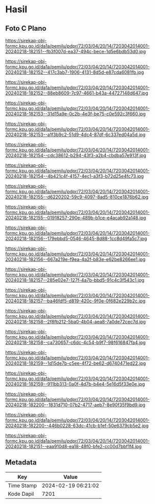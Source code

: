 # Hasil

## Foto C Plano

https://sirekap-obj-formc.kpu.go.id/da1a/pemilu/pdpr/72/03/04/20/14/7203042014001-20240218-182151--fb3f007d-ea37-494c-bece-1d5e6bdb53d0.jpg

https://sirekap-obj-formc.kpu.go.id/da1a/pemilu/pdpr/72/03/04/20/14/7203042014001-20240218-182152--417c3ab7-1906-4131-8d5d-e87cda6081fb.jpg

https://sirekap-obj-formc.kpu.go.id/da1a/pemilu/pdpr/72/03/04/20/14/7203042014001-20240218-182152--88eb8609-7c97-4661-b43a-44727148d647.jpg

https://sirekap-obj-formc.kpu.go.id/da1a/pemilu/pdpr/72/03/04/20/14/7203042014001-20240218-182153--31d15a9e-0c2b-4e3f-be75-c0e592c3f660.jpg

https://sirekap-obj-formc.kpu.go.id/da1a/pemilu/pdpr/72/03/04/20/14/7203042014001-20240218-182153--a1f3b9c2-51d9-4dc4-87df-6c337ed04a5d.jpg

https://sirekap-obj-formc.kpu.go.id/da1a/pemilu/pdpr/72/03/04/20/14/7203042014001-20240218-182154--cdc38612-b294-43f3-a2b4-cbdba57e913f.jpg

https://sirekap-obj-formc.kpu.go.id/da1a/pemilu/pdpr/72/03/04/20/14/7203042014001-20240218-182154--4b421c4f-4157-4ec1-a3f3-b72d25e4fc73.jpg

https://sirekap-obj-formc.kpu.go.id/da1a/pemilu/pdpr/72/03/04/20/14/7203042014001-20240218-182155--d6220202-59c9-4097-8ad5-810ce1876b62.jpg

https://sirekap-obj-formc.kpu.go.id/da1a/pemilu/pdpr/72/03/04/20/14/7203042014001-20240218-182155--01918257-290e-489b-b1ce-e4acab92a148.jpg

https://sirekap-obj-formc.kpu.go.id/da1a/pemilu/pdpr/72/03/04/20/14/7203042014001-20240218-182156--179ebbd5-0546-4645-8d88-1cc8d49fa5c7.jpg

https://sirekap-obj-formc.kpu.go.id/da1a/pemilu/pdpr/72/03/04/20/14/7203042014001-20240218-182156--667a219e-f9ea-4a2f-b83e-e62be8266ee1.jpg

https://sirekap-obj-formc.kpu.go.id/da1a/pemilu/pdpr/72/03/04/20/14/7203042014001-20240218-182157--285e02e7-127f-4a7b-bbd5-91c4c3f543c1.jpg

https://sirekap-obj-formc.kpu.go.id/da1a/pemilu/pdpr/72/03/04/20/14/7203042014001-20240218-182157--ba46fdf5-d819-420c-9f0e-0f682e229b2c.jpg

https://sirekap-obj-formc.kpu.go.id/da1a/pemilu/pdpr/72/03/04/20/14/7203042014001-20240218-182158--2f8fb212-5ba0-4b04-aea8-7a0de72cec7d.jpg

https://sirekap-obj-formc.kpu.go.id/da1a/pemilu/pdpr/72/03/04/20/14/7203042014001-20240218-182158--ca730657-c6dc-4c54-b9f7-98f616847fa4.jpg

https://sirekap-obj-formc.kpu.go.id/da1a/pemilu/pdpr/72/03/04/20/14/7203042014001-20240218-182159--1d15de7b-c5ee-4f72-be62-d6740471ed22.jpg

https://sirekap-obj-formc.kpu.go.id/da1a/pemilu/pdpr/72/03/04/20/14/7203042014001-20240218-182159--911bb313-0a0f-4d7b-b4e4-5e16d5f33e0e.jpg

https://sirekap-obj-formc.kpu.go.id/da1a/pemilu/pdpr/72/03/04/20/14/7203042014001-20240218-182200--1831d710-07b2-4717-aeb7-8e90f35f9bd9.jpg

https://sirekap-obj-formc.kpu.go.id/da1a/pemilu/pdpr/72/03/04/20/14/7203042014001-20240218-182200--446b0228-63dc-41cb-b1ef-50e6379cb5e2.jpg

https://sirekap-obj-formc.kpu.go.id/da1a/pemilu/pdpr/72/03/04/20/14/7203042014001-20240218-182151--eaa910d8-ea18-48f0-bfe2-cc00d7bbf1f4.jpg


## Metadata

| Key        | Value               |
| ---------- | ------------------- |
| Time Stamp | 2024-02-19 06:21:02 |
| Kode Dapil | 7201                |



